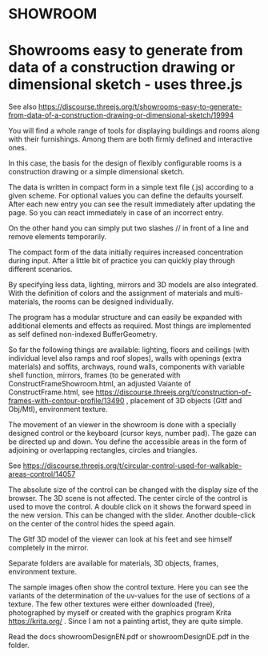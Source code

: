 # SHOWROOM
 # Showrooms easy to generate from data of a construction drawing or dimensional sketch - uses three.js 
 


See also https://discourse.threejs.org/t/showrooms-easy-to-generate-from-data-of-a-construction-drawing-or-dimensional-sketch/19994


You will find a whole range of tools for displaying buildings and rooms along with their furnishings. Among them are both firmly defined and interactive ones.

In this case, the basis for the design of flexibly configurable rooms is a  construction drawing  or a  simple dimensional sketch.

The data is written in compact form in a simple text file (.js) according to a given scheme. For optional values you can define the defaults yourself. After each new entry you can see the result immediately after updating the page. So you can react immediately in case of an incorrect entry.

On the other hand you can simply put two slashes // in front of a line and remove elements temporarily.

The compact form of the data initially requires increased concentration during input. After a little bit of practice you can quickly play through different scenarios.

By specifying less data, lighting, mirrors and 3D models are also integrated.
With the definition of colors and the assignment of materials and multi-materials, the rooms can be designed individually.


The program has a modular structure and can easily be expanded with additional elements and effects as required. Most things are implemented as self defined non-indexed BufferGeometry.

So far the following things are available:
lighting, floors and ceilings (with individual level also ramps and roof slopes), walls with openings (extra materials) and soffits, archways, round walls, components with variable shell function, mirrors, frames (to be generated with ConstructFrameShowroom.html, an adjusted Vaiante of ConstructFrame.html, see https://discourse.threejs.org/t/construction-of-frames-with-contour-profile/13490 , placement of 3D objects (Gltf and Obj/Mtl), environment texture.

The movement of an viewer in the showroom is done with a specially designed control or the keyboard (cursor keys, number pad). The gaze can be directed up and down. You define the accessible areas in the form of adjoining or overlapping rectangles, circles and triangles.

See https://discourse.threejs.org/t/circular-control-used-for-walkable-areas-control/14057

The absolute size of the control can be changed with the display size of the browser. The 3D scene is not affected. The center circle of the control is used to move the control. A double click on it shows the forward speed in the new version. This can be changed with the slider. Another double-click on the center of the control hides the speed again.

The Gltf 3D model of the viewer can look at his feet and see himself completely in the mirror.

Separate folders are available for materials, 3D objects, frames, environment texture.

The sample images often show the control texture. Here you can see the variants of the determination of the uv-values for the use of sections of a texture. The few other textures were either downloaded (free), photographed by myself or created with the graphics program Krita https://krita.org/ . Since I am not a painting artist, they are quite simple.

Read the docs 
showroomDesignEN.pdf or  showroomDesignDE.pdf in the folder.


